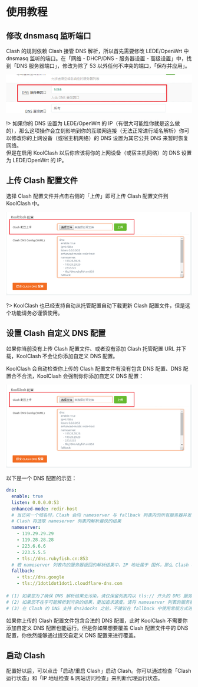 # 使用教程

## 修改 dnsmasq 监听端口

Clash 的规则依赖 Clash 接管 DNS 解析，所以首先需要修改 LEDE/OpenWrt 中 dnsmasq 监听的端口。在「网络 - DHCP/DNS - 服务器设置 - 高级设置」中，找到「DNS 服务器端口」，修改为除了 53 以外任何不冲突的端口，「保存并应用」。

![](img/usage-1.png)

!> 如果你的 DNS 设置为 LEDE/OpenWrt 的 IP（有很大可能性你就是这么做的），那么这项操作会立刻影响到你的互联网连接（无法正常进行域名解析）你可以修改你的上网设备（或宿主机网络）的 DNS 设置为其它公共 DNS 来暂时恢复网络。  
但是在启用 KoolClash 以后你应该将你的上网设备（或宿主机网络）的 DNS 设置为 LEDE/OpenWrt 的 IP。

## 上传 Clash 配置文件

选择 Clash 配置文件并点击右侧的「上传」即可上传 Clash 配置文件到 KoolClash 中。

![](img/usage-2.png)

?> KoolClash 也已经支持自动从托管配置自动下载更新 Clash 配置文件，但是这个功能请务必谨慎使用。

## 设置 Clash 自定义 DNS 配置

如果你当前没有上传 Clash 配置文件、或者没有添加 Clash 托管配置 URL 并下载，KoolClash 不会让你添加自定义 DNS 配置。

KoolClash 会自动检查你上传的 Clash 配置文件有没有包含 DNS 配置、DNS 配置合不合法，KoolClash 会强制你你添加自定义 DNS 配置：

![](img/usage-2.png)

以下是一个 DNS 配置的示范：

```yaml
dns:
  enable: true
  listen: 0.0.0.0:53
  enhanced-mode: redir-host
  # 当访问一个域名时，Clash 会向 nameserver 与 fallback 列表内的所有服务器并发请求，得到域名对应的 IP 地址
  # Clash 将选取 nameserver 列表内解析最快的结果
  nameserver:
    - 119.29.29.29
    - 119.28.28.28
    - 223.6.6.6
    - 223.5.5.5
    - tls://dns.rubyfish.cn:853
  # 若 nameserver 列表内的服务器返回的解析结果中，IP 地址属于 国外，那么 Clash 将选择 fallback 列表内，解析最快的结果
  fallback:
    - tls://dns.google
    - tls://1dot1dot1dot1.cloudflare-dns.com

# (1) 如果您为了确保 DNS 解析结果无污染，请仅保留列表内以 tls:// 开头的 DNS 服务器，但是通常对于国内没有太大必要
# (2) 如果您不在乎可能解析到污染的结果，更加追求速度。请将 nameserver 列表的服务器插入至 fallback 列表内，并移除重复项
# (3) 在 Clash 的 DNS 支持 dns2docks 之前，不建议在 fallback 中使用常规方式进行解析（即直接配置 IP）
```

如果你上传的 Clash 配置文件包含合法的 DNS 配置，此时 KoolClash 不需要你添加自定义 DNS 配置也能运行。但是你如果想要覆盖 Clash 配置文件中的 DNS 配置，你依然能够通过提交自定义 DNS 配置来进行覆盖。


## 启动 Clash

配置好以后，可以点击「启动/重启 Clash」启动 Clash。你可以通过检查「Clash 运行状态」和「IP 地址检查 & 网站访问检查」来判断代理运行状态。
